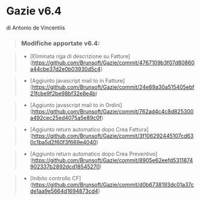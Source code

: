 # Gazie v6.4
di Antonio de Vincentiis


> ### Modifiche apportate v6.4:

> * [Eliminata riga di descrizione su Fatture] (https://github.com/Brunsoft/Gazie/commit/4767109b3f07d80860a44cbe37d2e0b03930d5c4)<br/>

> * [Aggiunto javascript mail to in Fatture] (https://github.com/Brunsoft/Gazie/commit/24e89a30a515405ebf21fcbe9f2be98bf32e8e4b)<br/>

> * [Aggiunto javascript mail to in Ordini] (https://github.com/Brunsoft/Gazie/commit/762ad4c4c8d825300a492cec25ed4075a5e89c0f)<br/>

> * [Aggiunto return automatico dopo Crea Fattura] (https://github.com/Brunsoft/Gazie/commit/3f106292445107cd630c1ba5d2f60f3f669e4040)<br/>

> * [Aggiunto return automatico dopo Crea Preventivo] (https://github.com/Brunsoft/Gazie/commit/8905e62eefd5311874902337b2892dcd18545270) <br/>

> * [Inibito controllo CF] (https://github.com/Brunsoft/Gazie/commit/d0b6738193dc01a37cde1aa9e5664d1694873cd4) <br/>
